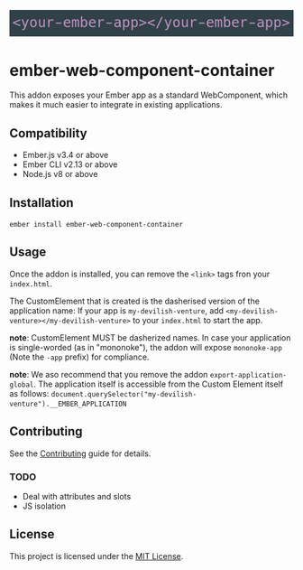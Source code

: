 <p align="center">
  <img src="./logo.png" alt="Logo of the addon"/>
</p>

ember-web-component-container
==============================================================================

This addon exposes your Ember app as a standard WebComponent,
which makes it much easier to integrate in existing applications.

Compatibility
------------------------------------------------------------------------------

* Ember.js v3.4 or above
* Ember CLI v2.13 or above
* Node.js v8 or above


Installation
------------------------------------------------------------------------------

```
ember install ember-web-component-container
```


Usage
------------------------------------------------------------------------------

Once the addon is installed, you can remove the `<link>` tags fron your `index.html`.

The CustomElement that is created is the dasherised version of the application name:
If your app is `my-devilish-venture`, add `<my-devilish-venture></my-devilish-venture>`
to your `index.html` to start the app.

**note**: CustomElement MUST be dasherized names. In case your application
is single-worded (as in "mononoke"), the addon will expose
`mononoke-app` (Note the `-app` prefix) for compliance.

**note**: We aso recommend that you remove the addon `export-application-global`.
The application itself is accessible from the Custom Element itself as follows:
`document.querySelector("my-devilish-venture").__EMBER_APPLICATION`

Contributing
------------------------------------------------------------------------------

See the [Contributing](CONTRIBUTING.md) guide for details.

### TODO

*    Deal with attributes and slots
*    JS isolation


License
------------------------------------------------------------------------------

This project is licensed under the [MIT License](LICENSE.md).
